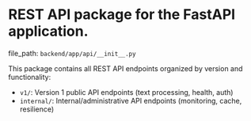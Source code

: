 # REST API package for the FastAPI application.

  file_path: `backend/app/api/__init__.py`

This package contains all REST API endpoints organized by version and functionality:

- `v1/`: Version 1 public API endpoints (text processing, health, auth)
- `internal/`: Internal/administrative API endpoints (monitoring, cache, resilience)
